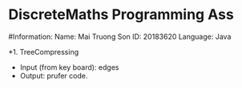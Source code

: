 # DiscreteMaths Programming Ass
#Information:
Name: Mai Truong Son
ID: 20183620
Language: Java

*1. TreeCompressing
- Input (from key board): edges
- Output: prufer code.
